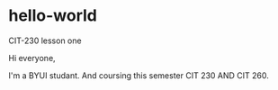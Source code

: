 # hello-world
CIT-230 lesson one

Hi everyone,

I'm a BYUI studant. And coursing this semester CIT 230 AND CIT 260.
